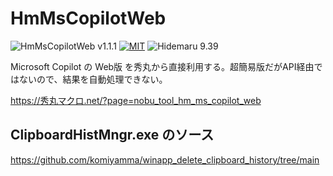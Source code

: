 # HmMsCopilotWeb

![HmMsCopilotWeb v1.1.1](https://img.shields.io/badge/HmMsCopilotWeb-v1.1.1-6479ff.svg)
[![MIT](https://img.shields.io/badge/license-MIT-blue.svg?style=flat)](LICENSE)
![Hidemaru 9.39](https://img.shields.io/badge/Hidemaru-v9.39-6479ff.svg)

Microsoft Copilot の Web版 を秀丸から直接利用する。超簡易版だがAPI経由ではないので、結果を自動処理できない。

https://秀丸マクロ.net/?page=nobu_tool_hm_ms_copilot_web

## ClipboardHistMngr.exe のソース

https://github.com/komiyamma/winapp_delete_clipboard_history/tree/main